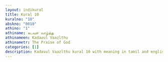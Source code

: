 ```yaml
---
layout: indikural
title: Kural 10
kuralno: "10"
abskno: "0010"
athino: "1"
athiname: கடவுள் வாழ்த்து
athinameen: Kadavul Vaazlthu
athinametr: The Praise of God
categories: [1]
description: Kadavul Vaazlthu kural 10 with meaning in tamil and english 
---
```


